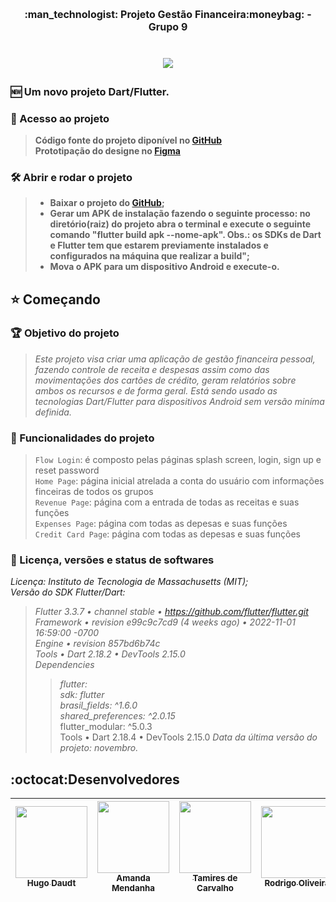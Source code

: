 <h1 align="center" style="font-size: 16px;"> :man_technologist:   Projeto Gestão Financeira:moneybag: - Grupo 9 <h1>

<p align="center"><img src="http://img.shields.io/static/v1?label=STATUS&message=EM%20DESENVOLVIMENTO&color=GREEN&style=for-the-badge"/></p>

### :new: Um novo projeto Dart/Flutter.
### 📁 Acesso ao projeto<br>
> **Código fonte do projeto diponível no [GitHub](https://github.com/proz-tecnologia/PIT02GP09)**<br>
> **Prototipação do designe no [Figma](https://www.figma.com/file/9KqM20u8dvdgHR7wi8nI4O/Projeto-Proz?node-id=20%3A408**<br>)**  

### 🛠️ Abrir e rodar o projeto<br>
> - **Baixar o projeto do [GitHub](https://github.com/proz-tecnologia/PIT02GP09);**<br>
> - **Gerar um APK de instalação fazendo o seguinte processo: no diretório(raiz) do projeto abra o terminal e execute o seguinte comando "flutter build apk --nome-apk". Obs.: os SDKs de Dart e Flutter tem que estarem previamente instalados e configurados na máquina que realizar a build";**<br>  
> - **Mova o APK para um dispositivo Android e execute-o.**<br>
## :star: Começando
### :trophy: Objetivo do projeto
> _Este projeto visa criar uma aplicação de gestão financeira pessoal, fazendo controle de receita e despesas assim como das movimentações dos cartões de crédito, geram relatórios sobre ambos os recursos e de forma geral. Está sendo usado as tecnologias Dart/Flutter para dispositivos Android sem versão miníma definida._<br>
### :hammer: Funcionalidades do projeto<br> 
> `Flow Login`: é composto pelas páginas splash screen, login, sign up e reset password<br> 
> `Home Page`: página inicial atrelada a conta do usuário com informações finceiras de todos os grupos<br> 
> `Revenue Page`: página com a entrada de todas as receitas e suas funções<br> 
> `Expenses Page`: página com todas as depesas e suas funções<br>
> `Credit Card Page`: página com todas as depesas e suas funções<br>
	
### :ticket: Licença, versões e status de softwares<br>	
_Licença: Instituto de Tecnologia de Massachusetts (MIT);_<br>
_Versão do SDK Flutter/Dart:_<br>
> _Flutter 3.3.7 • channel stable • https://github.com/flutter/flutter.git_ <br>
> _Framework • revision e99c9c7cd9 (4 weeks ago) • 2022-11-01 16:59:00 -0700_<br>
> _Engine • revision 857bd6b74c_<br>
> _Tools • Dart 2.18.2 • DevTools 2.15.0_<br>
> _Dependencies_<br>
> > _flutter:_<br>_sdk: flutter_<br>_brasil_fields: ^1.6.0_<br>_shared_preferences: ^2.0.15_<br>
> > flutter_modular: ^5.0.3 <br>
	Tools • Dart 2.18.4 • DevTools 2.15.0
> _Data da última versão do projeto: novembro._<br>
	
## :octocat:Desenvolvedores

| [<img src="https://avatars.githubusercontent.com/u/70405742?v=4" width=115><br><sub>Hugo Daudt</sub>](https://github.com/HugoDaudt) |  [<img src="https://avatars.githubusercontent.com/u/112892707?v=4" width=115><br><sub>Amanda Mendanha</sub>](https://github.com/Amanda-Mendanha) |  [<img src="https://avatars.githubusercontent.com/u/113555317?v=4" width=115><br><sub>Tamires de Carvalho</sub>](https://github.com/TamiresDCarvalho) |  [<img src="https://avatars.githubusercontent.com/u/67833327?v=4" width=115><br><sub>Rodrigo Oliveira</sub>](https://github.com/rexoliveira) |
| :---: | :---: | :---: | :---: 
